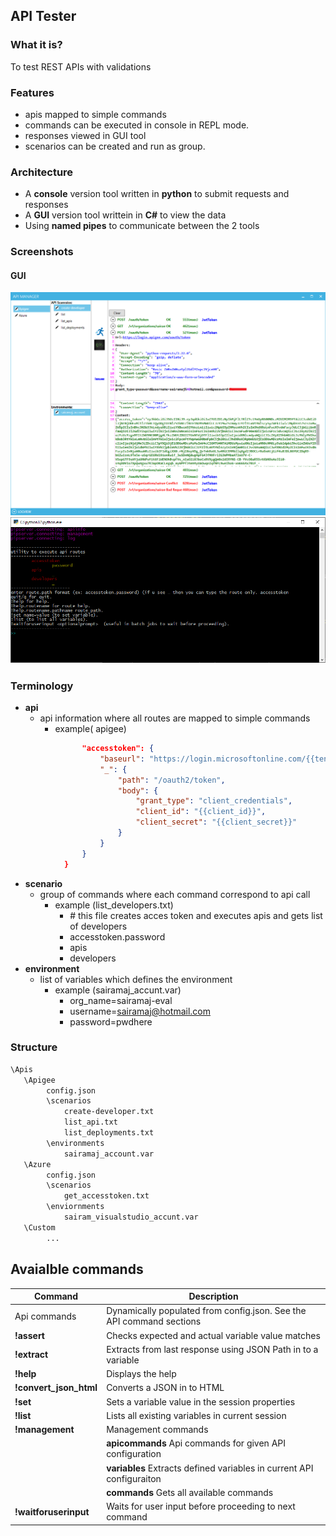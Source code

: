 ## API Tester

### What it is?
To test REST APIs with validations

### Features
* apis mapped to simple commands
* commands can be executed in console in REPL mode.
* responses viewed in GUI tool
* scenarios can be created and run as group.

### Architecture
* A __console__ version tool written in __python__ to submit 
requests and responses
* A __GUI__ version tool writtein in __C#__ to view the data
* Using __named pipes__ to communicate between the 2 tools

### Screenshots
#### GUI
  ![apimanager](doc/images/apimanager.png)
  ![apitester](doc/images/apitester.png)

### Terminology
* __api__ 
    * api information where all routes are mapped to simple commands
        * example( apigee)
```json
                "accesstoken": {
                    "baseurl": "https://login.microsoftonline.com/{{tenant_id}}",
                    "_": {
                        "path": "/oauth2/token",
                        "body": {
                            "grant_type": "client_credentials",
                            "client_id": "{{client_id}}",
                            "client_secret": "{{client_secret}}"
                        }
                    }
                }
            }
```
* __scenario__
    * group of commands where each command correspond to api call
        * example (list_developers.txt)
            * \# this file creates acces token and executes apis and gets list of developers
            * accesstoken.password
            * apis
            * developers          
* __environment__
    * list of variables which defines the environment
        * example (sairamaj_accunt.var)
            * org_name=sairamaj-eval
            * username=sairamaj@hotmail.com
            * password=pwdhere
### Structure
```cmd
\Apis
   \Apigee
        config.json
        \scenarios
            create-developer.txt
            list_api.txt
            list_deployments.txt
        \environments
            sairamaj_account.var
   \Azure
        config.json
        \scenarios
            get_accesstoken.txt
        \enviornments
            sairam_visualstudio_accunt.var
   \Custom
        ...
```
## Avaialble commands

  |    Command              |                Description                                              |                     
  | ------------            | ------------------------------------------------------------------------------|
  | Api commands            | Dynamically populated from config.json. See the API command sections          |
  | __!assert__             | Checks expected and actual variable value matches                             |
  | __!extract__            | Extracts from last response using JSON Path in to a variable                  |
  | __!help__               | Displays the help                                                             |
  | __!convert_json_html__  | Converts a JSON in to HTML                                                    |
  | __!set__                | Sets a variable value in the session properties                               |
  | __!list__               | Lists all existing variables in current session                               |
  | __!management__         | Management commands                                                           |
  |                         |      __apicommands__ Api commands for given API configuration                 |
  |                         |      __variables__   Extracts defined variables in current API configuraiton  |
  |                         |      __commands__    Gets all available commands                              |
  | __!waitforuserinput__   | Waits for user input before proceeding to next command                        |